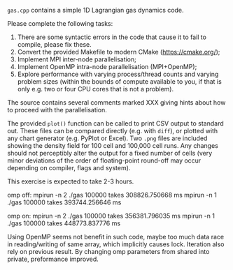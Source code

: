 `gas.cpp` contains a simple 1D Lagrangian gas dynamics code.

Please complete the following tasks:

1. There are some syntactic errors in the code that cause it to fail to compile,
   please fix these.
2. Convert the provided Makefile to modern CMake (https://cmake.org/);
3. Implement MPI inter-node parallelisation;
4. Implement OpenMP intra-node parallelisation (MPI+OpenMP);
5. Explore performance with varying process/thread counts and varying problem
   sizes (within the bounds of compute available to you, if that is only e.g.
   two or four CPU cores that is not a problem).

The source contains several comments marked XXX giving hints about how to
proceed with the parallelisation.

The provided `plot()` function can be called to print CSV output to standard
out. These files can be compared directly (e.g. with `diff`), or plotted with
any chart generator (e.g. PyPlot or Excel). Two `.png` files are included showing the
density field for 100 cell and 100,000 cell runs.  Any changes should not
perceptibly alter the output for a fixed number of cells (very minor deviations
of the order of floating-point round-off may occur depending on compiler, flags
and system).

This exercise is expected to take 2-3 hours.


omp off:
mpirun -n 2 ./gas 100000 takes 308826.750668 ms
mpirun -n 1 ./gas 100000 takes 393744.256646 ms


omp on:
mpirun -n 2 ./gas 100000 takes 356381.796035 ms
mpirun -n 1 ./gas 100000 takes 448773.837776 ms


Using OpenMP seems not benefit in such code, maybe too much data race in reading/writing 
of same array, which implicitly causes lock. Iteration also rely on previous result.
By changing omp parameters from shared into private, preformance improved.